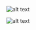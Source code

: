 ![alt text](https://github.com/angelolamonaca/front-end-gya-angular/blob/master/screen.png)

![alt text](https://github.com/angelolamonaca/front-end-gya-angular/blob/master/ayXgMwq_460s.jpg)
